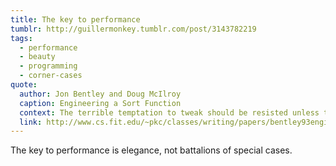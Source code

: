 ```yaml
---
title: The key to performance
tumblr: http://guillermonkey.tumblr.com/post/3143782219
tags:
  - performance
  - beauty
  - programming
  - corner-cases
quote:
  author: Jon Bentley and Doug McIlroy
  caption: Engineering a Sort Function
  context: The terrible temptation to tweak should be resisted unless the payoff is really noticeable.
  link: http://www.cs.fit.edu/~pkc/classes/writing/papers/bentley93engineering.pdf
---
```


The key to performance is elegance, not battalions of special cases.
